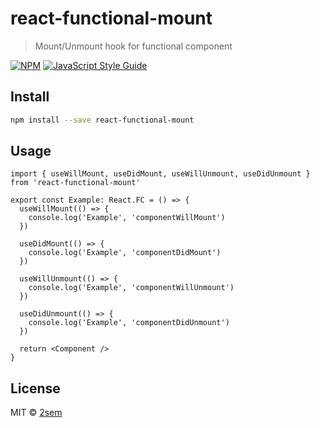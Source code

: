# react-functional-mount

> Mount/Unmount hook for functional component

[![NPM](https://img.shields.io/npm/v/react-functional-mount.svg)](https://www.npmjs.com/package/react-functional-mount) [![JavaScript Style Guide](https://img.shields.io/badge/code_style-standard-brightgreen.svg)](https://standardjs.com)

## Install

```bash
npm install --save react-functional-mount
```

## Usage

```tsx
import { useWillMount, useDidMount, useWillUnmount, useDidUnmount } from 'react-functional-mount'

export const Example: React.FC = () => {
  useWillMount(() => {
    console.log('Example', 'componentWillMount')
  })

  useDidMount(() => {
    console.log('Example', 'componentDidMount')
  })

  useWillUnmount(() => {
    console.log('Example', 'componentWillUnmount')
  })
  
  useDidUnmount(() => {
    console.log('Example', 'componentDidUnmount')
  })
  
  return <Component />
}
```

## License

MIT © [2sem](https://github.com/2sem)
